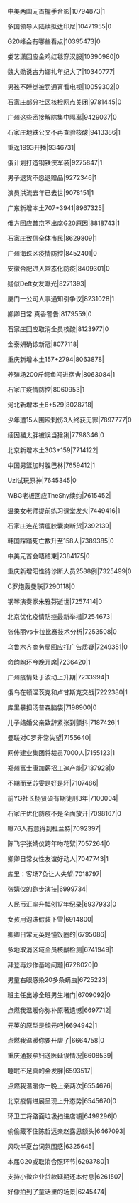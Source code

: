 中美两国元首握手合影|10794873|1

多国领导人陆续抵达印尼|10471955|0

G20峰会有哪些看点|10395473|0

娄艺潇回应金鸡红毯穿汉服|10390980|0

魏大勋说古力娜扎年纪大了|10340777|

男孩不睡觉被罚通宵看电视|10059302|0

石家庄部分社区核检网点关闭|9781445|0

广州这些密接解除集中隔离|9429037|0

石家庄地铁公交不再查验核酸|9413386|1

重返1993开播|9346731|

俄计划打造钢铁侠军装|9275847|1

男子退货不愿退赠品|9272346|1

演员洪流去年已去世|9078151|1

广东新增本土707+3941|8967325|

俄方回应普京不出席G20原因|8818743|1

石家庄致信全体市民|8629809|1

广州海珠区疫情防控|8452401|0

安徽合肥进入常态化防疫|8409301|0

疑似Deft女友曝光|8271393|

厦门一公司人事通知引争议|8231028|1

卿卿日常 真香警告|8179559|0

石家庄回应取消全员核酸|8123977|0

金泰妍确诊新冠|8077118|

重庆新增本土157+2794|8063878|

养殖场200斤鳄鱼闯进宿舍|8063084|1

石家庄疫情防控|8060953|1

河北新增本土6+529|8028718|

少年遭15人围殴刺伤3人终获无罪|7897777|0

缅因猫太胖被误当猞猁|7798346|0

北京新增本土303+159|7714122|

中国男篮加时胜巴林|7659412|1

Uzi试玩原神|7645345|0

WBG老板回应TheShy续约|7615452|

温柔女老师提前练习课堂发火|7449416|1

石家庄连花清瘟胶囊卖断货|7392139|

韩国踩踏死亡数升至158人|7389385|0

中美元首会晤结束|7384175|0

重庆新增阳性待诊断人员2588例|7325499|0

C罗炮轰曼联|7290118|0

钢琴演奏家朱雅芬逝世|7257414|0

北京优化疫情防控最新举措|7254673|

张伟丽vs卡拉比赛技术分析|7253508|0

乌鲁木齐商务局回应打广告质疑|7249351|0

命韵峋环今晚开席|7236420|1

广州疫情处于波动上升期|7233994|1

俄乌在顿涅茨克和卢甘斯克交战|7222380|1

库里暴扣汤普森脑袋|7198900|0

儿子结婚父亲致辞紧张到颤抖|7187426|1

曼联对C罗非常失望|7155640|

网传建业集团将裁员7000人|7155123|1

郑州富士康加薪招工追产能|7137928|0

不期而至苏雯是好是坏|7107486|

前YG社长杨贤硕有期徒刑3年|7100004|

石家庄优化防疫不是全面放开|7098167|0

曝76人有意得到杜兰特|7092397|

陈飞宇张婧仪跨年吻花絮|7057264|0

卿卿日常女性友谊好动人|7047743|1

库里：客场7负让人失望|7018797|

张婧仪的跑步演技|6999734|

人民币汇率升幅创17年纪录|6937933|0

女孩用泡沫假装下雪|6914800|

卿卿日常元英是懂饭圈的|6795086|

多地取消区域全员核酸检测|6741949|1

拜登再炒作基地问题|6728020|0

男童右眼感染20多条螨虫|6725223|

班主任出嫁全班男生堵门|6709092|0

点燃我温暖你弥补原著遗憾|6697712|

元英的原型是纯元吧|6694942|1

点燃我温暖你要开虐了|6664758|0

重庆通报孕妇送医延误情况|6608539|

睡眠不足真的会发胖|6593517|

点燃我温暖你一晚上亲两次|6554676|

北京疫情进展呈现上升态势|6545670|0

环卫工将路面垃圾扫进店铺|6499296|0

偷偷藏不住陈哲远亲赵露思额头|6467093|

风吹半夏台词氛围感|6325645|

本届G20或取消合照环节|6293780|1

支持小微企业贷款延期还本付息|6261507|

好像拍到了童话里的场景|6245474|

